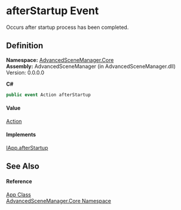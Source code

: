# afterStartup Event


Occurs after startup process has been completed.



## Definition
**Namespace:** <a href="N_AdvancedSceneManager_Core">AdvancedSceneManager.Core</a>  
**Assembly:** AdvancedSceneManager (in AdvancedSceneManager.dll) Version: 0.0.0.0

**C#**
``` C#
public event Action afterStartup
```



#### Value
<a href="https://learn.microsoft.com/dotnet/api/system.action" target="_blank" rel="noopener noreferrer">Action</a>

#### Implements
<a href="E_AdvancedSceneManager_DependencyInjection_IApp_afterStartup">IApp.afterStartup</a>  


## See Also


#### Reference
<a href="T_AdvancedSceneManager_Core_App">App Class</a>  
<a href="N_AdvancedSceneManager_Core">AdvancedSceneManager.Core Namespace</a>  
